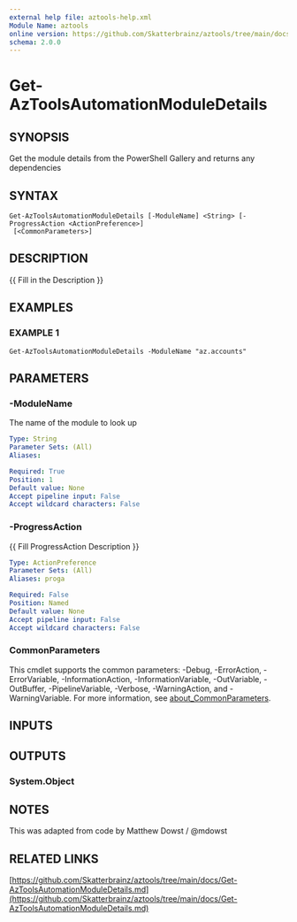 ```yaml
---
external help file: aztools-help.xml
Module Name: aztools
online version: https://github.com/Skatterbrainz/aztools/tree/main/docs/Get-AzToolsAutomationModuleDetails.md
schema: 2.0.0
---
```


# Get-AzToolsAutomationModuleDetails

## SYNOPSIS
Get the module details from the PowerShell Gallery and returns any dependencies

## SYNTAX

```
Get-AzToolsAutomationModuleDetails [-ModuleName] <String> [-ProgressAction <ActionPreference>]
 [<CommonParameters>]
```

## DESCRIPTION
{{ Fill in the Description }}

## EXAMPLES

### EXAMPLE 1
```
Get-AzToolsAutomationModuleDetails -ModuleName "az.accounts"
```

## PARAMETERS

### -ModuleName
The name of the module to look up

```yaml
Type: String
Parameter Sets: (All)
Aliases:

Required: True
Position: 1
Default value: None
Accept pipeline input: False
Accept wildcard characters: False
```

### -ProgressAction
{{ Fill ProgressAction Description }}

```yaml
Type: ActionPreference
Parameter Sets: (All)
Aliases: proga

Required: False
Position: Named
Default value: None
Accept pipeline input: False
Accept wildcard characters: False
```

### CommonParameters
This cmdlet supports the common parameters: -Debug, -ErrorAction, -ErrorVariable, -InformationAction, -InformationVariable, -OutVariable, -OutBuffer, -PipelineVariable, -Verbose, -WarningAction, and -WarningVariable. For more information, see [about_CommonParameters](http://go.microsoft.com/fwlink/?LinkID=113216).

## INPUTS

## OUTPUTS

### System.Object
## NOTES
This was adapted from code by Matthew Dowst / @mdowst

## RELATED LINKS

[https://github.com/Skatterbrainz/aztools/tree/main/docs/Get-AzToolsAutomationModuleDetails.md](https://github.com/Skatterbrainz/aztools/tree/main/docs/Get-AzToolsAutomationModuleDetails.md)

